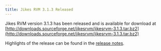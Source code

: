 ```yaml
---
title: Jikes RVM 3.1.3 Released
---
```


Jikes RVM version 3.1.3 has been released and is available for download at [http://downloads.sourceforge.net/jikesrvm/jikesrvm-3.1.3.tar.bz2](http://downloads.sourceforge.net/jikesrvm/jikesrvm-3.1.3.tar.bz2)

Highlights of the release can be found in the [release notes](https://xtenlang.atlassian.net/projects/RVM/versions/10219).

